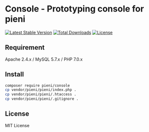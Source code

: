 # Console - Prototyping console for pieni
[![Latest Stable Version](https://poser.pugx.org/pieni/console/version)](https://packagist.org/packages/pieni/console)
[![Total Downloads](https://poser.pugx.org/pieni/console/downloads)](https://packagist.org/packages/pieni/console)
[![License](https://poser.pugx.org/pieni/console/license)](https://packagist.org/packages/pieni/console)

## Requirement
Apache 2.4.x / MySQL 5.7.x / PHP 7.0.x

## Install
```bash
composer require pieni/console
cp vendor/pieni/pieni/index.php .
cp vendor/pieni/pieni/.htaccess .
cp vendor/pieni/pieni/.gitignore .
```

## License
MIT License
